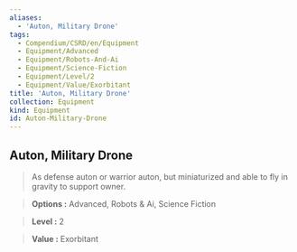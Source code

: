 ```yaml
---
aliases:
  - 'Auton, Military Drone'
tags:
  - Compendium/CSRD/en/Equipment
  - Equipment/Advanced
  - Equipment/Robots-And-Ai
  - Equipment/Science-Fiction
  - Equipment/Level/2
  - Equipment/Value/Exorbitant
title: 'Auton, Military Drone'
collection: Equipment
kind: Equipment
id: Auton-Military-Drone
---
```

## Auton, Military Drone    
    
>As defense auton or warrior auton, but miniaturized and able to fly in gravity to support owner.    
> **Options :** Advanced, Robots & Ai, Science Fiction    
> **Level :** 2    
> **Value :** Exorbitant
